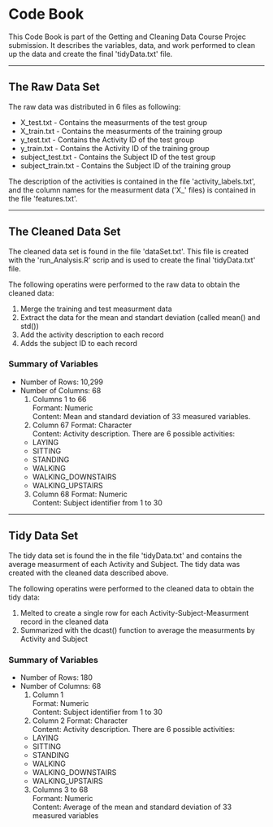 # Code Book

This Code Book is part of the Getting and Cleaning Data Course Projec submission. It describes the variables, data, and work performed to clean up the data and create the final 'tidyData.txt' file.

---

## The Raw Data Set

The raw data was distributed in 6 files as following:
* X_test.txt 		- Contains the measurments of the test group
* X_train.txt 		- Contains the measurments of the training group
* y_test.txt 		- Contains the Activity ID of the test group 
* y_train.txt 		- Contains the Activity ID of the training group 
* subject_test.txt 	- Contains the Subject ID of the test group
* subject_train.txt 	- Contains the Subject ID of the training group

The description of the activities is contained in the file 'activity_labels.txt', and the column names for the measurment data ('X_' files) is contained in the file 'features.txt'.

---

## The Cleaned Data Set

The cleaned data set is found in the file 'dataSet.txt'. This file is created with the 'run_Analysis.R' scrip and is used to create the final 'tidyData.txt' file.

The following operatins were performed to the raw data to obtain the cleaned data:
1. Merge the training and test measurment data
2. Extract the data for the mean and standart deviation (called mean() and std())
3. Add the activity description to each record
4. Adds the subject ID to each record

### Summary of Variables

* Number of Rows: 10,299
* Number of Columns: 68
  1. Columns 1 to 66  
    Formant: Numeric  
    Content: Mean and standard deviation of 33 measured variables.  
  2. Column 67
    Format:  Character  
    Content: Activity description. There are 6 possible activities:
    * LAYING
    * SITTING
    * STANDING
    * WALKING
    * WALKING_DOWNSTAIRS
    * WALKING_UPSTAIRS
  3. Column 68
    Format:  Numeric  
    Content: Subject identifier from 1 to 30  

---

## Tidy Data Set

The tidy data set is found the in the file 'tidyData.txt' and contains the average measurment of each Activity and Subject. The tidy data was created with the cleaned data described above.

The following operatins were performed to the cleaned data to obtain the tidy data:
1. Melted to create a single row for each Activity-Subject-Measurment record in the cleaned data
2. Summarized with the dcast() function to average the measurments by Activity and Subject

### Summary of Variables

* Number of Rows: 180
* Number of Columns: 68
  1. Column 1  
    Format:  Numeric  
    Content: Subject identifier from 1 to 30  
  2. Column 2
    Format:  Character  
    Content: Activity description. There are 6 possible activities:
    * LAYING
    * SITTING
    * STANDING
    * WALKING
    * WALKING_DOWNSTAIRS
    * WALKING_UPSTAIRS
  3. Columns 3 to 68  
    Formant: Numeric  
    Content: Average of the mean and standard deviation of 33 measured variables